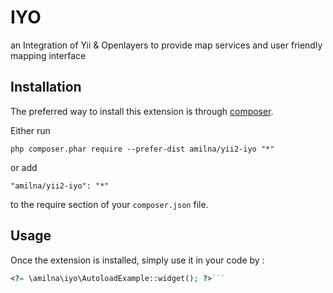 IYO
===
an Integration of Yii & Openlayers to provide map services and user friendly mapping interface

Installation
------------

The preferred way to install this extension is through [composer](http://getcomposer.org/download/).

Either run

```
php composer.phar require --prefer-dist amilna/yii2-iyo "*"
```

or add

```
"amilna/yii2-iyo": "*"
```

to the require section of your `composer.json` file.


Usage
-----

Once the extension is installed, simply use it in your code by  :

```php
<?= \amilna\iyo\AutoloadExample::widget(); ?>```